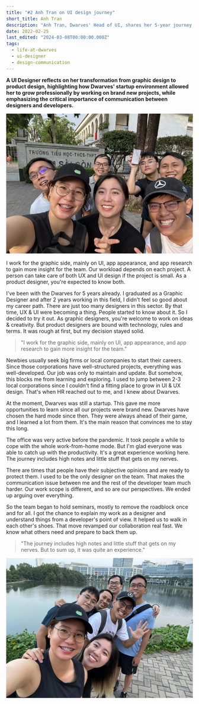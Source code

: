 ```yaml
---
title: "#2 Anh Tran on UI design journey"
short_title: Anh Tran
description: "Anh Tran, Dwarves' Head of UI, shares her 5-year journey from graphic design to becoming the UI wizard behind the company's visual identity, highlighting the importance of communication between designers and developers"
date: 2022-02-25
last_edited: "2024-03-08T00:00:00.000Z"
tags:
  - life-at-dwarves
  - ui-designer
  - design-communication
---
```


**A UI Designer reflects on her transformation from graphic design to product design, highlighting how Dwarves' startup environment allowed her to grow professionally by working on brand new projects, while emphasizing the critical importance of communication between designers and developers.**

![Anh Tran, Head of UI at Dwarves Foundation](assets/anh-tran-portrait.webp)

I work for the graphic side, mainly on UI, app appearance, and app research to gain more insight for the team. Our workload depends on each project. A person can take care of both UX and UI design if the project is small. As a product designer, you're expected to know both.

I've been with the Dwarves for 5 years already. I graduated as a Graphic Designer and after 2 years working in this field, I didn't feel so good about my career path. There are just too many designers in this sector. By that time, UX & UI were becoming a thing. People started to know about it. So I decided to try it out. As graphic designers, you're welcome to work on ideas & creativity. But product designers are bound with technology, rules and terms. It was rough at first, but my decision stayed solid.

> "I work for the graphic side, mainly on UI, app appearance, and app research to gain more insight for the team."

Newbies usually seek big firms or local companies to start their careers. Since those corporations have well-structured projects, everything was well-developed. Our job was only to maintain and update. But somehow, this blocks me from learning and exploring. I used to jump between 2-3 local corporations since I couldn't find a fitting place to grow in UI & UX design. That's when HR reached out to me, and I knew about Dwarves.

At the moment, Dwarves was still a startup. This gave me more opportunities to learn since all our projects were brand new. Dwarves have chosen the hard mode since then. They were always ahead of their game, and I learned a lot from them. It's the main reason that convinces me to stay this long.

The office was very active before the pandemic. It took people a while to cope with the whole work-from-home mode. But I'm glad everyone was able to catch up with the productivity. It's a great experience working here. The journey includes high notes and little stuff that gets on my nerves.

There are times that people have their subjective opinions and are ready to protect them. I used to be the only designer on the team. That makes the communication issue between me and the rest of the developer team much harder. Our work scope is different, and so are our perspectives. We ended up arguing over everything.

So the team began to hold seminars, mostly to remove the roadblock once and for all. I got the chance to explain my work as a designer and understand things from a developer's point of view. It helped us to walk in each other's shoes. That move revamped our collaboration real fast. We know what others need and prepare to back them up.

> "The journey includes high notes and little stuff that gets on my nerves. But to sum up, it was quite an experience."

![Anh Tran working on UI designs at her desk](assets/anh-tran-working.webp)
